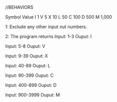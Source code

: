 //BEHAVIORS

Symbol  Value
I       1
V       5
X       10
L       50
C       100
D       500
M       1,000


1: Exclude any other input nut numbers.

2: The program returns
  Input: 1-3
  Ouput: I

  Input: 5-8
  Ouput: V

  Input: 9-39
  Ouput: X

  Input: 40-89
  Ouput: L

  Input: 90-399
  Ouput: C

  Input: 400-899
  Ouput: D

  Input: 900-3999
  Ouput: M
